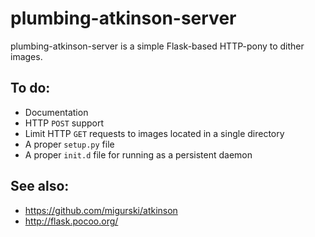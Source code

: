 # plumbing-atkinson-server

plumbing-atkinson-server is a simple Flask-based HTTP-pony to dither images.

## To do:

* Documentation
* HTTP `POST` support
* Limit HTTP `GET` requests to images located in a single directory
* A proper `setup.py` file
* A proper `init.d` file for running as a persistent daemon

## See also:

* https://github.com/migurski/atkinson
* http://flask.pocoo.org/
